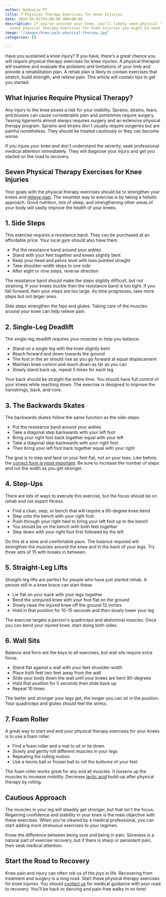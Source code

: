 ```yaml
---
author: Bodywise PT
title: 7 Physical Therapy Exercises for Knee Injuries
date: 2020-04-01T04:00:00.000+00:00
description: If you've injured your knee, you'll likely need physical therapy. Learn
  seven physical therapy exercises for knee injuries you might be need to do.
image: "/images/knee-pain-physical-therapy.jpg"
categories: []

---
```

Have you sustained a knee injury? If you have, there's a great chance you will require physical therapy exercises for knee injuries. A physical therapist will examine and evaluate the problems and limitations of your limb and provide a rehabilitation plan. A rehab plan is likely to contain exercises that stretch, build strength, and relieve pain. This article will contain tips to get you started.

## What Injuries Require Physical Therapy?

Any injury to the knee poses a risk for your mobility. Sprains, strains, tears, and bruises can cause considerable pain and sometimes require surgery. Tearing ligaments almost always requires surgery and an extensive physical therapy program. Sprains and strains don't usually require surgeries but are painful nonetheless. They should be treated cautiously or they can become worse.

If you injure your knee and don't understand the severity, seek professional medical attention immediately. They will diagnose your injury and get you started on the road to recovery.

## Seven Physical Therapy Exercises for Knee Injuries

Your goals with the physical therapy exercises should be to strengthen your knees and [relieve pain](https://bodywisept.com/knee-pain/). The smartest way to exercise is by taking a holistic approach. Good nutrition, lots of sleep, and strengthening other areas of your body will vastly improve the health of your knees.

## 1. Side Steps

This exercise requires a resistance band. They can be purchased at an affordable price. Your local gym should also have them.

* Put the resistance band around your ankles
* Stand with your feet together and knees slightly bent
* Keep your head and pelvis level with toes pointed straight
* Take shoulder-width steps to one side
* After eight or nine steps, reverse direction

The resistance band should make the steps slightly difficult, but not straining. If your knees buckle then the resistance band is too tight. If you fall forward, then your steps are too large. As time progresses, take more steps but not larger ones.

Side steps strengthen the hips and glutes. Taking care of the muscles around your knee can help relieve pain.

## 2. Single-Leg Deadlift

The single-leg deadlift requires your muscles to help you balance.

* Stand on a single leg with the knee slightly bent
* Reach forward and down towards the ground
* The foot in the air should rise as you go forward at equal displacement
* Maintain knee control and reach down as far as you can
* Slowly stand back up, repeat 5 times for each leg

Your back should be straight the entire time. You should have full control of your knees while reaching down. The exercise is designed to improve the hamstrings, back, and core.

## 3. The Backwards Skates

The backwards skates follow the same function as the side-steps.

* Put the resistance band around your ankles
* Take a diagonal step backwards with your left foot
* Bring your right foot back together equal with your left
* Take a diagonal step backwards with your right foot
* Then bring your left foot back together equal with your right

The goal is to step and land on your feet flat, not on your toes. Like before, the [correct form is most important](https://go4life.nia.nih.gov/stay-safe-use-proper-form-while-strength-training/). Be sure to increase the number of steps and not the width as you get stronger.

## 4. Step-Ups

There are lots of ways to execute this exercise, but the focus should be on rehab and not expert fitness.

* Find a chair, step, or bench that will require a 90-degree knee bend
* Step onto the bench with your right foot
* Push through your right heel to bring your left foot up to the bench
* You should be on the bench with both feet together
* Step down with your right foot first followed by the left

Do this at a slow and comfortable pace. The balance required will strengthen the muscles around the knee and in the back of your legs. Try three sets of 15 with breaks in between.

## 5. Straight-Leg Lifts

Straight-leg lifts are perfect for people who have just started rehab. A person still in a knee brace can start these.

* Lie flat on your back with your legs together
* Bend the uninjured knee with your foot flat on the ground
* Slowly raise the injured knee off the ground 12 inches
* Hold in that position for 10-15 seconds and then slowly lower your leg

The exercise targets a person's quadriceps and abdominal muscles. Once you can bend your injured knee, start doing both sides.

## 6. Wall Sits

Balance and form are the keys to all exercises, but wall sits require extra focus.

* Stand flat against a wall with your feet shoulder-width
* Place both feet two feet away from the wall
* Slide your body down the wall until your knees are bent 90-degrees
* Hold that position for 5 seconds then slide back up
* Repeat 10 times

The better and stronger your legs get, the longer you can sit in the position. Your quadriceps and glutes should feel the stress.

## 7. Foam Roller

A great way to start and end your physical therapy exercises for your knees is to use a foam roller.

* Find a foam roller and a mat to sit or lie down
* Slowly and gently roll different muscles in your legs
* Repeating the rolling motion
* Use a tennis ball or frozen ball to roll the bottoms of your feet

The foam roller works great for any and all muscles. It loosens up the muscles to increase mobility. Decrease [lactic acid](https://www.scientificamerican.com/article/why-does-lactic-acid-buil/) build-up after physical therapy by rolling.

## Cautious Approach

The muscles in your leg will steadily get stronger, but that isn't the focus. Regaining confidence and stability in your knee is the main objective with these exercises. When you're cleared by a medical professional, you can start adding more strenuous exercises to your regimen.

Know the difference between being sore and being in pain. Soreness is a natural part of exercise recovery, but if there is sharp or persistent pain, then seek medical attention.

## Start the Road to Recovery

Knee pain and injury can often rob us of the joys in life. Recovering from treatment and surgery is a long road. Start these physical therapy exercises for knee injuries. You should [contact us](https://bodywisept.com/contact-us/) for medical guidance with your road to recovery. You'll be back to dancing and pain-free walks in no time!